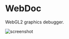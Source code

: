 # WebDoc

WebGL2 graphics debugger.

![screenshot](https://cdn.discordapp.com/attachments/102848732738912256/778938296319082506/webdoc_1.jpg)
